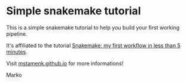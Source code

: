 # Simple snakemake tutorial

This is a simple snakemake tutorial to help you build your first working pipeline. 

It's affiliated to the tutorial [Snakemake: my first workflow in less than 5 minutes](https://mstamenk.github.io/2017/08/snakemake-in-less-than-5.html). 


Visit [mstamenk.github.io](https://mstamenk.github.io/) for more informations!

Marko
